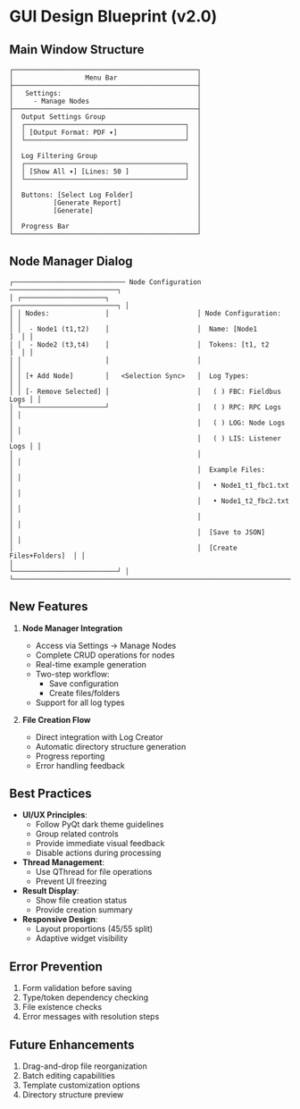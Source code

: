 # GUI Design Blueprint (v2.0)

## Main Window Structure
```plaintext
┌──────────────────────────────────────────────┐
│                  Menu Bar                    │
├──────────────────────────────────────────────┤
│   Settings:                                  │
│     - Manage Nodes                           │
├──────────────────────────────────────────────┤
│  Output Settings Group                       │
│  ┌────────────────────────────────────────┐  │
│  │ [Output Format: PDF ▾]                 │  │
│  └────────────────────────────────────────┘  │
│                                              │
│  Log Filtering Group                         │
│  ┌────────────────────────────────────────┐  │
│  │ [Show All ▾] [Lines: 50 ]              │  │
│  └────────────────────────────────────────┘  │
│                                              │
│  Buttons: [Select Log Folder]                │
│          [Generate Report]                   │
│          [Generate]                          │
│                                              │
│  Progress Bar                                │
└──────────────────────────────────────────────┘
```

## Node Manager Dialog
```plaintext
┌──────────────────────────── Node Configuration ───────────────────────────┐
│ ┌─────────────────────┐                      ┌──────────────────────────┐ │
│ │ Nodes:              │                      │ Node Configuration:      │ │
│ │  - Node1 (t1,t2)    │                      │  Name: [Node1         ]  │ │
│ │  - Node2 (t3,t4)    │                      │  Tokens: [t1, t2      ]  │ │
│ │                     │                      │                          │ │
│ │ [+ Add Node]        │   <Selection Sync>   │  Log Types:              │ │
│ │ [- Remove Selected] │                      │   ( ) FBC: Fieldbus Logs │ │
│ └─────────────────────┘                      │   ( ) RPC: RPC Logs     │ │
│                                              │   ( ) LOG: Node Logs     │ │
│                                              │   ( ) LIS: Listener Logs │ │
│                                              │                          │ │
│                                              │  Example Files:          │ │
│                                              │   • Node1_t1_fbc1.txt    │ │
│                                              │   • Node1_t2_fbc2.txt    │ │
│                                              │                          │ │
│                                              │  [Save to JSON]          │ │
│                                              │  [Create Files+Folders]  │ │
│                                              └──────────────────────────┘ │
└───────────────────────────────────────────────────────────────────────────┘
```

## New Features
1. **Node Manager Integration**
   - Access via Settings → Manage Nodes
   - Complete CRUD operations for nodes
   - Real-time example generation
   - Two-step workflow:
     - Save configuration
     - Create files/folders
   - Support for all log types

2. **File Creation Flow**
   - Direct integration with Log Creator
   - Automatic directory structure generation
   - Progress reporting
   - Error handling feedback

## Best Practices
- **UI/UX Principles**:
  - Follow PyQt dark theme guidelines
  - Group related controls
  - Provide immediate visual feedback
  - Disable actions during processing
- **Thread Management**:
  - Use QThread for file operations
  - Prevent UI freezing
- **Result Display**:
  - Show file creation status
  - Provide creation summary
- **Responsive Design**:
  - Layout proportions (45/55 split)
  - Adaptive widget visibility

## Error Prevention
1. Form validation before saving
2. Type/token dependency checking
3. File existence checks
4. Error messages with resolution steps

## Future Enhancements
1. Drag-and-drop file reorganization
2. Batch editing capabilities
3. Template customization options
4. Directory structure preview
